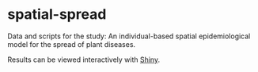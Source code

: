 # spatial-spread
Data and scripts for the study: An individual-based spatial epidemiological model for the spread of plant diseases.

Results can be viewed interactively with <a href="https://mcendoya.shinyapps.io/spread-results-app/">Shiny</a>.
